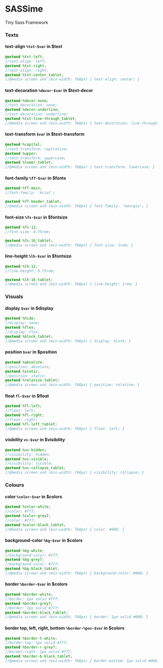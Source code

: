 # SASSime
Tiny Sass Framework

### Texts

#### text-align ```%txt-$var``` in $text
```scss
@extend %txt-left;
//text-align: left;
@extend %txt-right;
//text-align: right;
@extend %txt-center_tablet;
//@media screen and (min-width: 768px) { text-align: center; }
```

#### text-decoration ```%decor-$var``` in $text-decor
```scss
@extend %decor-none;
//text-decoration: none;
@extend %decor-underline;
//text-decoration: underline;
@extend %txt-line-through_tablet;
//@media screen and (min-width: 768px) { text-decoration: line-through; }
```

#### text-transform ```$var``` in $text-transform
```scss
@extend %capital;
//text-transform: capitalize;
@extend %upper;
//text-transform: uppercase;
@extend %lower_tablet;
//@media screen and (min-width: 768px) { text-transform: lowercase; }
```

#### font-family ```%ff-$var``` in $fonts
```scss
@extend %ff-main;
//font-family: 'Arial';

@extend %ff-header_tablet;
//@media screen and (min-width: 768px) { font-family: 'Georgia'; }
```

#### font-size ```%fs-$var``` in $fontsize
```scss
@extend %fs-12;
//font-size: 0.75rem;

@extend %fs-16_tablet;
//@media screen and (min-width: 768px) { font-size: 1rem; }
```

#### line-height ```%lh-$var``` in $fontsize
```scss
@extend %lh-12;
//line-height: 0.75rem;

@extend %lh-16_tablet;
//@media screen and (min-width: 768px) { line-height: 1rem; }
```

### Visuals

#### display ```$var``` in $display
```scss
@extend %hide;
//display: none;
@extend %flex;
//display: flex;
@extend %block_tablet;
//@media screen and (min-width: 768px) { display: block; }
```

#### position ```$var``` in $position
```scss
@extend %absolute;
//position: absolute;
@extend %static;
//position: static;
@extend %relative_tablet;
//@media screen and (min-width: 768px) { position: relative; }
```


#### float ```fl-$var``` in $float
```scss
@extend %fl-left;
//float: left;
@extend %fl-right;
//float: right;
@extend %fl-left_tablet;
//@media screen and (min-width: 768px) { float: left; }
```

#### visibility ```vs-$var``` in $visibility
```scss
@extend %vs-hidden;
//visibility: hidden;
@extend %vs-visible;
//visibility: visible;
@extend %vs-collapse_tablet;
//@media screen and (min-width: 768px) { visibility: collapse; }
```


### Colours

#### color ```%color-$var``` in $colors
```scss
@extend %color-white;
//color: #fff;
@extend %color-grey7;
//color: #777;
@extend %color-black_tablet;
//@media screen and (min-width: 768px) { color: #000; }
```

#### background-color ```%bg-$var``` in $colors
```scss
@extend %bg-white;
//background-color: #fff;
@extend %bg-grey7;
//background-color: #777;
@extend %bg-black_tablet;
//@media screen and (min-width: 768px) { background-color: #000; }
```

#### border ```%border-$var``` in $colors
```scss
@extend %border-white;
//border: 1px solid #fff;
@extend %border-grey7;
//border: 1px solid #777;
@extend %border-black_tablet;
//@media screen and (min-width: 768px) { border: 1px solid #000; }
```

#### border top, left, right, bottom ```%border-%pos-$var``` in $colors
```scss
@extend %border-t-white;
//border-top: 1px solid #fff;
@extend %border-r-grey7;
//border-right: 1px solid #777;
@extend %border-b-black_tablet;
//@media screen and (min-width: 768px) { border-bottom: 1px solid #000; }
```
